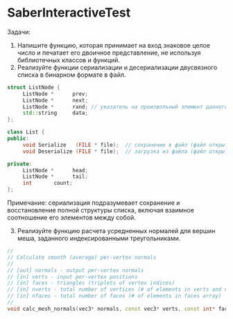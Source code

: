 # SaberInteractiveTest
Задачи:
1) Напишите функцию, которая принимает на вход знаковое целое число и печатает его двоичное представление, не используя библиотечных классов и функций.
2) Реализуйте функции сериализации и десериализации двусвязного списка в бинарном формате в файл.
```cpp
struct ListNode {
     ListNode *      prev;
     ListNode *      next;
     ListNode *      rand; // указатель на произвольный элемент данного списка либо NULL
     std::string     data;
};

class List {
public:
     void Serialize   (FILE * file);  // сохранение в файл (файл открыт с помощью fopen(path, "wb"))
     void Deserialize (FILE * file);  // загрузка из файла (файл открыт с помощью fopen(path, "rb"))

private:
     ListNode *      head;
     ListNode *      tail;
     int       count;
};

```
Примечание: сериализация подразумевает сохранение и восстановление полной структуры списка, включая взаимное соотношение его элементов между собой.

3) Реализуйте функцию расчета усредненных нормалей для вершин меша, заданного индексированными треугольниками. 
```cpp
//
// Calculate smooth (average) per-vertex normals
//
// [out] normals - output per-vertex normals
// [in] verts - input per-vertex positions
// [in] faces - triangles (triplets of vertex indices)
// [in] nverts - total number of vertices (# of elements in verts and normals arrays)
// [in] nfaces - total number of faces (# of elements in faces array)
//
void calc_mesh_normals(vec3* normals, const vec3* verts, const int* faces, int nverts, int nfaces);
```
